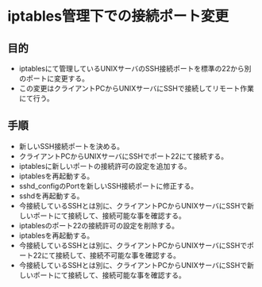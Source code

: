 ﻿# iptables管理下での接続ポート変更

## 目的

- iptablesにて管理しているUNIXサーバのSSH接続ポートを標準の22から別のポートに変更する。
- この変更はクライアントPCからUNIXサーバにSSHで接続してリモート作業にて行う。

## 手順

- 新しいSSH接続ポートを決める。
- クライアントPCからUNIXサーバにSSHでポート22にて接続する。
- iptablesに新しいポートの接続許可の設定を追加する。
- iptablesを再起動する。
- sshd_configのPortを新しいSSH接続ポートに修正する。
- sshdを再起動する。
- 今接続しているSSHとは別に、クライアントPCからUNIXサーバにSSHで新しいポートにて接続して、接続可能な事を確認する。
- iptablesのポート22の接続許可の設定を削除する。
- iptablesを再起動する。
- 今接続しているSSHとは別に、クライアントPCからUNIXサーバにSSHでポート22にて接続して、接続不可能な事を確認する。
- 今接続しているSSHとは別に、クライアントPCからUNIXサーバにSSHで新しいポートにて接続して、接続可能な事を確認する。
